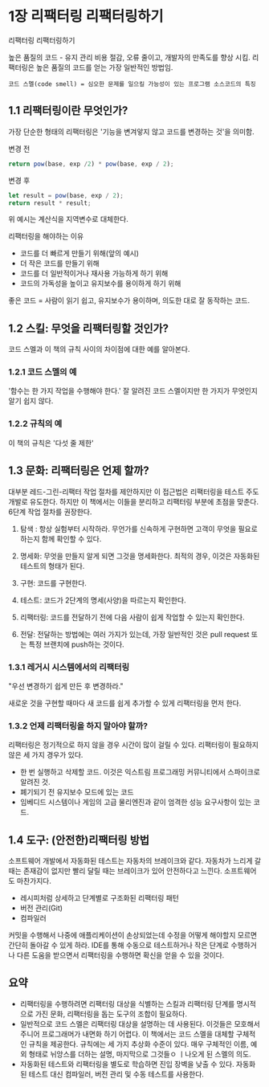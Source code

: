 
# 1장 리팩터링 리팩터링하기

리팩터링 리팩터링하기

높은 품질의 코드 - 유지 관리 비용 절감, 오류 줄이고, 개발자의 만족도를 향상 시킴. 리팩터링은 높은 품질의 코드를 얻는 가장 일반적인 방법임.

`코드 스멜(code smell) = 심오한 문제를 일으킬 가능성이 있는 프로그램 소스코드의 특징`

## 1.1 리팩터링이란 무엇인가?


가장 단순한 형태의 리팩터링은 '기능을 변겨앟지 않고 코드를 변경하는 것'을 의미함.


변경 전
```js
return pow(base, exp /2) * pow(base, exp / 2);
```

변경 후
```js
let result = pow(base, exp / 2);
return result * result;
```

위 예시는 계산식을 지역변수로 대체한다.

리팩터링을 해야하는 이유

- 코드를 더 빠르게 만들기 위해(앞의 예시)
- 더 작은 코드를 만들기 위해
- 코드를 더 일반적이거나 재사용 가능하게 하기 위해
- 코드의 가독성을 높이고 유지보수를 용이하게 하기 위해

좋은 코드 = 사람이 읽기 쉽고, 유지보수가 용이하며, 의도한 대로 잘 동작하는 코드.


## 1.2 스킬: 무엇을 리팩터링할 것인가?

코드 스멜과 이 책의 규칙 사이의 차이점에 대한 예를 알아본다.

### 1.2.1 코드 스멜의 예

'함수는 한 가지 작업을 수행해야 한다.'
잘 알려진 코드 스멜이지만 한 가지가 무엇인지 알기 쉽지 않다.

### 1.2.2 규칙의 예
이 책의 규칙은 '다섯 줄 제한'

## 1.3 문화: 리팩터링은 언제 할까?
대부분 레드-그린-리팩터 작업 절차를 제안하지만 이 접근법은 리팩터링을 테스트 주도 개발로 유도한다. 하지만 이 책에서는 이들을 분리하고 리팩터링 부분에 초점을 맞춘다. 6단계 작업 절차를 권장한다.

1. 탐색 : 항상 실험부터 시작하라. 무언가를 신속하게 구현하면 고객이 무엇을 필요로 하는지 함께 확인할 수 있다.

2. 명세화: 무엇을 만들지 알게 되면 그것을 명세화한다. 최적의 경우, 이것은 자동화된 테스트의 형태가 된다.

3. 구현: 코드를 구현한다.

4. 테스트: 코드가 2단계의 명세(사양)을 따르는지 확인한다.

5. 리팩터링: 코드를 전달하기 전에 다음 사람이 쉽게 작업할 수 있는지 확인한다.

6. 전달: 전달하는 방법에는 여러 가지가 있는데, 가장 일반적인 것은 pull  request 또는 특정 브랜치에 push하는 것이다.


### 1.3.1 레거시 시스템에서의 리팩터링

"우선 변경하기 쉽게 만든 후 변경하라."

새로운 것을 구현할 때마다 새 코드를 쉽게 추가할 수 있게 리팩터링을 먼저 한다.

### 1.3.2 언제 리팩터링을 하지 말아야 할까?

리팩터링은 정기적으로 하지 않을 경우 시간이 많이 걸릴 수 있다.
리팩터링이 필요하지 않은 세 가지 경우가 있다.

- 한 번 실행하고 삭제할 코드. 이것은 익스트림 프로그래밍 커뮤니티에서 스파이크로 알려진 것.
- 폐기되기 전 유지보수 모드에 있는 코드
- 임베디드 시스템이나 게임의 고급 물리엔진과 같이 엄격한 성능 요구사항이 있는 코드.

## 1.4 도구: (안전한)리팩터링 방법

소프트웨어 개발에서 자동화된 테스트는 자동차의 브레이크와 같다. 자동차가 느리게 갈 때는 존재감이 없지만 빨리 달릴 때는 브레이크가 있어 안전하다고 느낀다. 소프트웨어도 마찬가지다.

- 레시피처럼 상세하고 단계별로 구조화된 리팩터링 패턴
- 버전 관리(Git)
- 컴파일러

커밋을 수행해서 나중에 애플리케이션이 손상되었는데 수정을 어떻게 해야할지 모르면 간단히 돌아갈 수 있게 하라.
IDE를 통해 수동으로 테스트하거나 작은 단계로 수행하거나 다른 도움을 받으면서 리팩터링을 수행하면 확신을 얻을 수 있을 것이다.



## 요약

- 리팩터링을 수행하려면 리팩터링 대상을 식별하는 스킬과 리팩터링 단계를 명시적으로 가진 문화, 리팩터링을 돕는 도구의 조합이 필요하다.
- 일반적으로 코드 스멜은 리팩터링 대상을 설명하는 데 사용된다. 이것들은 모호해서 주니어 프로그래머가 내면화 하기 어렵다. 이 책에서는 코드 스멜을 대체할 구체적인 규칙을 제공한다.
규칙에는 세 가지 추상화 수준이 있다. 매우 구체적인 이름, 예외 형태로 뉘앙스를 더하는 설명, 마지막으로 그것들ㅇ ㅣ나오게 된 스멜의 의도.
- 자동화된 테스트와 리팩터링을 별도로 학습하면 진입 장벽을 낮출 수 있다. 자동화된 테스트 대신 컴파일러, 버전 관리 및 수동 테스트를 사용한다.

